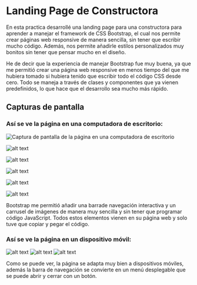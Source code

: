 # Landing Page de Constructora

En esta practica desarrollé una landing page para una constructora para aprender a manejar el framework de CSS Bootstrap, el cual nos permite crear páginas web responsive de manera sencilla, sin tener que escribir mucho código. Además, nos permite añadirle estilos personalizados  muy bonitos sin tener que pensar mucho en el diseño.

He de decir que la experiencia de manejar Bootstrap fue muy buena, ya que me permitió crear una página web responsive en menos tiempo del que me hubiera tomado si hubiera tenido que escribir todo el código CSS desde cero. Todo se maneja a través de clases y componentes que ya vienen predefinidos, lo que hace que el desarrollo sea mucho más rápido.

## Capturas de pantalla

### Así se ve la página en una computadora de escritorio:

![Captura de pantalla de la página en una computadora de escritorio](./capturas/image.png)

![alt text](./capturas/image-1.png)

![alt text](./capturas/image-2.png)

![alt text](./capturas/image-3.png)

![alt text](./capturas/image-4.png)

![alt text](./capturas/image-5.png)

Bootstrap me permitió añadir una barrade navegación interactiva y un carrusel de imágenes de manera muy sencilla y sin tener que programar código JavaScript. Todos estos elementos vienen en su página web y solo tuve que copiar y pegar el código.

### Así se ve la página en un dispositivo móvil:

![alt text](./capturas/image-6.png) ![alt text](./capturas/image-7.png) ![alt text](./capturas/image-8.png)
 
Como se puede ver, la página se adapta muy bien a dispositivos móviles, además la barra de navegación se convierte en un menú desplegable que se puede abrir y cerrar con un botón.